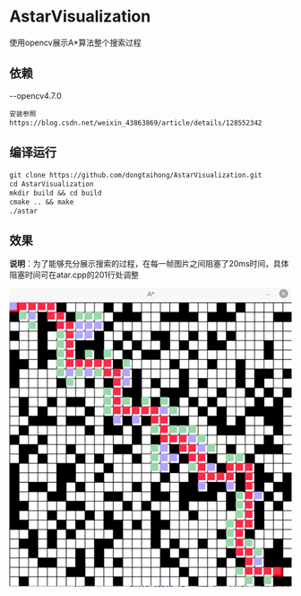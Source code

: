 # AstarVisualization
使用opencv展示A*算法整个搜索过程
## 依赖
--opencv4.7.0
```shell
安装参照 https://blog.csdn.net/weixin_43863869/article/details/128552342
```
## 编译运行
```shell
git clone https://github.com/dongtaihong/AstarVisualization.git
cd AstarVisualization 
mkdir build && cd build
cmake .. && make
./astar
```
## 效果
**说明**：为了能够充分展示搜索的过程，在每一帧图片之间阻塞了20ms时间，具体阻塞时间可在atar.cpp的201行处调整  

![image](./image/astar.png)